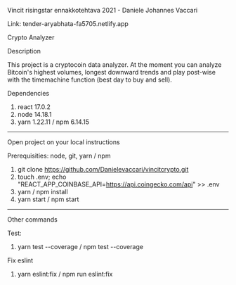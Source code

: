 Vincit risingstar ennakkotehtava 2021 - Daniele Johannes Vaccari

Link: tender-aryabhata-fa5705.netlify.app

Crypto Analyzer

Description

This project is a cryptocoin data analyzer. At the moment you can analyze Bitcoin's highest volumes, longest downward trends and play post-wise with the timemachine function (best day to buy and sell).

Dependencies

1.  react 17.0.2
2.  node 14.18.1
3.  yarn 1.22.11 / npm 6.14.15
---
Open project on your local instructions

Prerequisities: node, git, yarn / npm

1. git clone https://github.com/Danielevaccari/vincitcrypto.git
2. touch .env; echo "REACT_APP_COINBASE_API=https://api.coingecko.com/api" >> .env
3. yarn / npm install
4. yarn start / npm start

---

Other commands

Test: 

1.  yarn test --coverage / npm test --coverage

Fix eslint

1. yarn eslint:fix / npm run eslint:fix